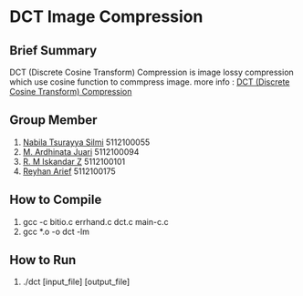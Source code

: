# DCT Image Compression

## Brief Summary

DCT (Discrete Cosine Transform) Compression is image lossy compression which use cosine function to commpress image.
more info : [DCT (Discrete Cosine Transform) Compression](https://en.wikipedia.org/wiki/Discrete_cosine_transform)

## Group Member
1. [Nabila Tsurayya Silmi](https://github.com/natsumiaya/) 5112100055
2. [M. Ardhinata Juari](https://github.com/ardhinata/) 5112100094
3. [R. M Iskandar Z](https://github.com/IssenShiro/) 5112100101
4. [Reyhan Arief](https://github.com/Raizan/) 5112100175

## How to Compile
1. gcc -c bitio.c errhand.c dct.c main-c.c
2. gcc *.o -o dct -lm

## How to Run
1. ./dct [input_file] [output_file]